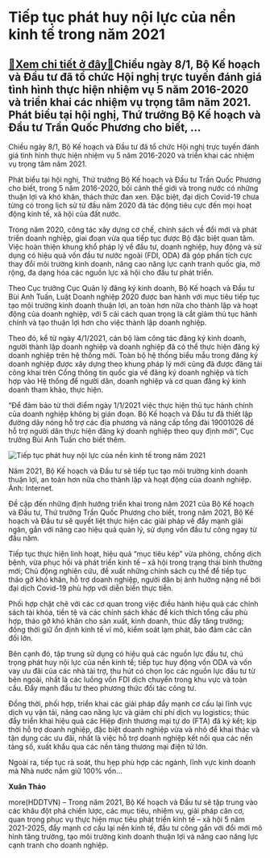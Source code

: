 Tiếp tục phát huy nội lực của nền kinh tế trong năm 2021
========================================================

[:gift:Xem chi tiết ở đây:gift:](https://hddtvn.com/tiep-tuc-phat-huy-noi-luc-cua-nen-kinh-te-trong-nam-2021/)Chiều ngày 8/1, Bộ Kế hoạch và Đầu tư đã tổ chức Hội nghị trực tuyến đánh giá tình hình thực hiện nhiệm vụ 5 năm 2016-2020 và triển khai các nhiệm vụ trọng tâm năm 2021. Phát biểu tại hội nghị, Thứ trưởng Bộ Kế hoạch và Đầu tư Trần Quốc Phương cho biết, …
---------------------------------------------------------------------------------------------------------------------------------------------------------------------------------------------------------------------------------------------------------------


Chiều ngày 8/1, Bộ Kế hoạch và Đầu tư đã tổ chức Hội nghị trực tuyến đánh giá tình hình thực hiện nhiệm vụ 5 năm 2016-2020 và triển khai các nhiệm vụ trọng tâm năm 2021.


Phát biểu tại hội nghị, Thứ trưởng Bộ Kế hoạch và Đầu tư Trần Quốc Phương cho biết, trong 5 năm 2016-2020, bối cảnh thế giới và trong nước có những thuận lợi và khó khăn, thách thức đan xen. Đặc biệt, đại dịch Covid-19 chưa từng có trong lịch sử từ đầu năm 2020 đã tác động tiêu cực đến mọi hoạt động kinh tế, xã hội của đất nước.


Trong năm 2020, công tác xây dựng cơ chế, chính sách về đổi mới và phát triển doanh nghiệp, giai đoạn vừa qua tiếp tục được Bộ đặc biệt quan tâm. Việc hoàn thiện khung khổ pháp lý về đầu tư, doanh nghiệp, huy động và sử dụng có hiệu quả vốn đầu tư nước ngoài (FDI, ODA) đã góp phần tích cực thay đổi môi trường kinh doanh, nâng cao năng lực cạnh tranh quốc gia, mở rộng, đa dạng hóa các nguồn lực xã hội cho đầu tư phát triển.


Theo Cục trưởng Cục Quản lý đăng ký kinh doanh, Bộ Kế hoạch và Đầu tư Bùi Anh Tuấn, Luật Doanh nghiệp 2020 được ban hành với mục tiêu tiếp tục tạo môi trường kinh doanh thuận lợi, an toàn hơn nữa cho thành lập và hoạt động của doanh nghiệp, với 5 cải cách quan trọng là cắt giảm thủ tục hành chính và tạo thuận lợi hơn cho việc thành lập doanh nghiệp.


Theo đó, kể từ ngày 4/1/2021, cán bộ làm công tác đăng ký kinh doanh, người thành lập doanh nghiệp và doanh nghiệp đã có thể thực hiện đăng ký doanh nghiệp trên hệ thống mới. Toàn bộ hệ thống biểu mẫu trong đăng ký doanh nghiệp được xây dựng theo khung pháp lý mới cũng đã được đăng tải công khai trên Cổng thông tin quốc gia về đăng ký doanh nghiệp và tích hợp vào Hệ thống để người dân, doanh nghiệp và cơ quan đăng ký kinh doanh tham khảo, thực hiện.


“Để đảm bảo từ thời điểm ngày 1/1/2021 việc thực hiện thủ tục hành chính của doanh nghiệp không bị gián đoạn. Bộ Kế hoạch và Đầu tư đã thiết lập đường dây nóng hỗ trợ các địa phương và nâng cấp tổng đài 19001026 để hỗ trợ người dân thực hiện đăng ký doanh nghiệp theo quy định mới”, Cục trưởng Bùi Anh Tuấn cho biết thêm.





![Tiếp tục phát huy nội lực của nền kinh tế trong năm 2021](https://hddtvn.com/wp-content/uploads/2021/01/2636_DN.jpg "Tiếp tục phát huy nội lực của nền kinh tế trong năm 2021")



Năm 2021, Bộ Kế hoạch và Đầu tư sẽ tiếp tục tạo môi trường kinh doanh thuận lợi, an toàn hơn nữa cho thành lập và hoạt động của doanh nghiệp. Ảnh: Internet.






Đề cập đến những định hướng triển khai trong năm 2021 của Bộ Kế hoạch và Đầu tư, Thứ trưởng Trần Quốc Phương cho biết, trong năm 2021, Bộ Kế hoạch và Đầu tư sẽ quyết liệt thực hiện các giải pháp về đẩy mạnh giải ngân, gắn với nâng cao hiệu quả quản lý, sử dụng vốn đầu tư công ngay từ đầu năm.


Tiếp tục thực hiện linh hoạt, hiệu quả “mục tiêu kép” vừa phòng, chống dịch bệnh, vừa phục hồi và phát triển kinh tế – xã hội trong trạng thái bình thường mới; Chủ động nghiên cứu, đề xuất những chính sách cụ thể để tiếp tục tháo gỡ khó khăn, hỗ trợ doanh nghiệp, người dân bị ảnh hưởng nặng nề bởi đại dịch Covid-19 phù hợp với diễn biến thực tiễn.


Phối hợp chặt chẽ với các cơ quan trong việc điều hành hiệu quả các chính sách tài khóa, tiền tệ và các chính sách khác để kích thích tổng cầu phù hợp, tháo gỡ khó khăn cho sản xuất, kinh doanh, thúc đẩy tăng trưởng; đồng thời giữ ổn định kinh tế vĩ mô, kiểm soát lạm phát, bảo đảm các cân đối lớn.


Bên cạnh đó, tập trung sử dụng có hiệu quả các nguồn lực đầu tư, chú trọng phát huy nội lực của nền kinh tế; tiếp tục huy động vốn ODA và vốn vay ưu đãi của các nhà tài trợ, thu hút có chọn lọc các nguồn lực đầu tư từ bên ngoài, nhất là các luồng vốn FDI dịch chuyển trong khu vực và toàn cầu. Đẩy mạnh đầu tư theo phương thức đối tác công tư.


Đồng thời, phối hợp, triển khai các giải pháp đẩy mạnh cơ cấu lại lĩnh vực dịch vụ vận tải, nâng cao năng lực và giảm chi phí dịch vụ logistics; thúc đẩy triển khai hiệu quả các Hiệp định thương mại tự do (FTA) đã ký kết; kịp thời hỗ trợ doanh nghiệp, đặc biệt doanh nghiệp vừa và nhỏ để khai thác và tận dụng các ưu đãi, nhất là việc hỗ trợ doanh nghiệp kết nối qua các nền tảng số, xuất khẩu qua các nền tảng thương mại điện tử lớn.


Ngoài ra, tiếp tục rà soát, thu hẹp phù hợp các ngành, lĩnh vực kinh doanh mà Nhà nước nắm giữ 100% vốn…




**Xuân Thảo**



more(HDDTVN) – Trong năm 2021, Bộ Kế hoạch và Đầu tư sẽ tập trung vào các khâu đột phá chiến lược, các mục tiêu, nhiệm vụ, giải pháp căn cơ, quan trọng phục vụ thực hiện mục tiêu phát triển kinh tế – xã hội 5 năm 2021-2025, đẩy mạnh cơ cấu lại nền kinh tế, đầu tư công gắn với đổi mới mô hình tăng trưởng, tạo môi trường kinh doanh thuận lợi và nâng cao năng lực cạnh tranh cho doanh nghiệp.

